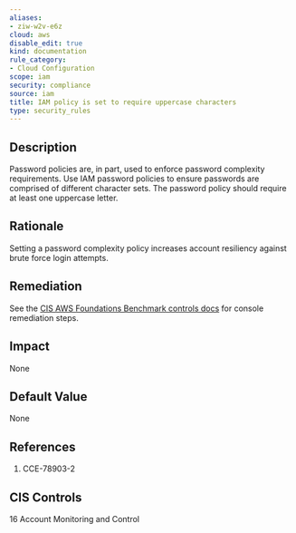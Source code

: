 ```yaml
---
aliases:
- ziw-w2v-e6z
cloud: aws
disable_edit: true
kind: documentation
rule_category:
- Cloud Configuration
scope: iam
security: compliance
source: iam
title: IAM policy is set to require uppercase characters
type: security_rules
---
```


## Description

Password policies are, in part, used to enforce password complexity requirements. Use IAM password policies to ensure passwords are comprised of different character sets. The password policy should require at least one uppercase letter.

## Rationale

Setting a password complexity policy increases account resiliency against brute force login attempts.

## Remediation

See the [CIS AWS Foundations Benchmark controls docs][1] for console remediation steps.

## Impact

None

## Default Value

None

## References

1. CCE-78903-2

## CIS Controls

16 Account Monitoring and Control

[1]: https://docs.aws.amazon.com/securityhub/latest/userguide/securityhub-cis-controls.html#securityhub-cis-controls-1.5
